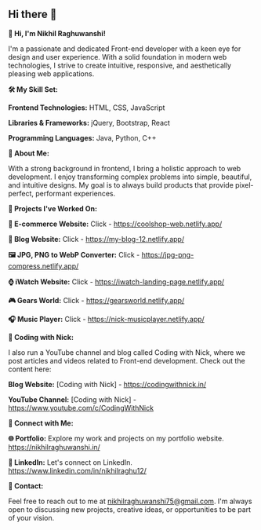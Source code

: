 ## Hi there 👋

<!--
**nikhilraghu/nikhilraghu** is a ✨ _special_ ✨ repository because its `README.md` (this file) appears on your GitHub profile.

Here are some ideas to get you started:

- 🔭 I’m currently working on ...
- 🌱 I’m currently learning ...
- 👯 I’m looking to collaborate on ...
- 🤔 I’m looking for help with ...
- 💬 Ask me about ...
- 📫 How to reach me: ...
- 😄 Pronouns: ...

-->



**👋 Hi, I'm Nikhil Raghuwanshi!**

I'm a passionate and dedicated Front-end developer with a keen eye for design and user experience. With a solid foundation in modern web technologies, I strive to create intuitive, responsive, and aesthetically pleasing web applications.


**🛠️ My Skill Set:**

**Frontend Technologies:** HTML, CSS, JavaScript

**Libraries & Frameworks:** jQuery, Bootstrap, React

**Programming Languages:** Java, Python, C++


**🌟 About Me:**

With a strong background in frontend, I bring a holistic approach to web development. I enjoy transforming complex problems into simple, beautiful, and intuitive designs. My goal is to always build products that provide pixel-perfect, performant experiences.


**💼 Projects I've Worked On:**

**🛒 E-commerce Website:**  Click - https://coolshop-web.netlify.app/

**📝 Blog Website:** Click - https://my-blog-12.netlify.app/

**🖼️ JPG, PNG to WebP Converter:** Click - https://jpg-png-compress.netlify.app/

**⌚ iWatch Website:** Click - https://iwatch-landing-page.netlify.app/

**🎮 Gears World:** Click - https://gearsworld.netlify.app/

**🎧 Music Player:** Click - https://nick-musicplayer.netlify.app/


**🎥 Coding with Nick:**

I also run a YouTube channel and blog called Coding with Nick, where we post articles and videos related to Front-end development. Check out the content here:

**Blog Website:** [Coding with Nick] - https://codingwithnick.in/

**YouTube Channel:** [Coding with Nick] - https://www.youtube.com/c/CodingWithNick

 
**🔗 Connect with Me:**

**🌐 Portfolio:** Explore my work and projects on my portfolio website. https://nikhilraghuwanshi.in/

**💼 LinkedIn:** Let's connect on LinkedIn. https://www.linkedin.com/in/nikhilraghu12/


**📧 Contact:**

Feel free to reach out to me at nikhilraghuwanshi75@gmail.com. I'm always open to discussing new projects, creative ideas, or opportunities to be part of your vision.
